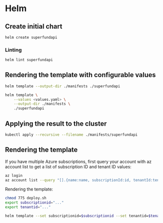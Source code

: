 # Helm

## Create initial chart

```sh
helm create superfundapi
```

### Linting

```sh
helm lint superfundapi
```

## Rendering the template with configurable values

```sh
helm template --output-dir ./manifests ./superfundapi

helm template \
    --values <values.yaml> \
    --output-dir ./manifests \
    ./superfundapi
```

## Applying the result to the cluster

```sh
kubectl apply --recursive --filename ./manifests/superfundapi
```

## Rendering the template

If you have multiple Azure subscriptions, first query your account with az account list to get a list of subscription ID and tenant ID values:

```sh
az login
az account list --query "[].{name:name, subscriptionId:id, tenantId:tenantId}"
```

Rendering the template:

```sh
chmod 775 deploy.sh
export subscriptionid="..."
export tenantid="..."

helm template --set subscriptionid=$subscriptionid --set tenantid=$tenantid ./superfundapi
```

